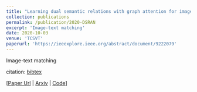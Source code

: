```yaml
---
title: "Learning dual semantic relations with graph attention for image-text matching"
collection: publications
permalink: /publication/2020-DSRAN
excerpt: 'Image-text matching'
date: 2020-10-03
venue: 'TCSVT'
paperurl: 'https://ieeexplore.ieee.org/abstract/document/9222079'
---
```

Image-text matching

citation: [bibtex](https://scholar.googleusercontent.com/scholar.bib?q=info:L1xlJWiSMToJ:scholar.google.com/&output=citation&scisdr=CgWq-KqqELCXuPOWOnQ:AAGBfm0AAAAAYnuQInTRCo79sK8AaiszmkQVPly8DRgf&scisig=AAGBfm0AAAAAYnuQIuDD5fQ5deu-pWDCtOY4r_gHTMvs&scisf=4&ct=citation&cd=-1&hl=zh-CN)

[[Paper Url](https://ieeexplore.ieee.org/abstract/document/9222079) |
[Arxiv](https://arxiv.org/pdf/2010.11550.pdf) |
[Code](https://github.com/kywen1119/DSRAN)]

<!-- Recommended citation: Your Name, You. (2009). "Paper Title Number 1." <i>Journal 1</i>. 1(1). -->
